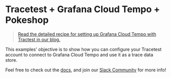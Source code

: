 # Tracetest + Grafana Cloud Tempo + Pokeshop

> [Read the detailed recipe for setting up Grafana Cloud Tempo with Tractest in our blog.](https://tracetest.io/blog/monitoring-and-testing-cloud-native-apis-with-grafana)

This examples' objective is to show how you can configure your Tracetest account to connect to Grafana Cloud Tempo and use it as a trace data store.

Feel free to check out the [docs](https://docs.tracetest.io/), and join our [Slack Community](https://dub.sh/tracetest-community) for more info!
